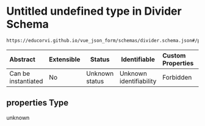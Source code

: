 # Untitled undefined type in Divider Schema

```txt
https://educorvi.github.io/vue_json_form/schemas/divider.schema.json#/properties
```




| Abstract            | Extensible | Status         | Identifiable            | Custom Properties | Additional Properties | Access Restrictions | Defined In                                                                     |
| :------------------ | ---------- | -------------- | ----------------------- | :---------------- | --------------------- | ------------------- | ------------------------------------------------------------------------------ |
| Can be instantiated | No         | Unknown status | Unknown identifiability | Forbidden         | Allowed               | none                | [divider.schema.json\*](../schemas/divider.schema.json "open original schema") |

## properties Type

unknown
